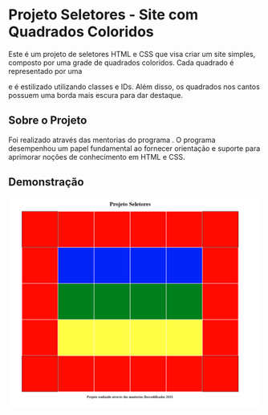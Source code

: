 
# Projeto Seletores - Site com Quadrados Coloridos

Este é um projeto de seletores HTML e CSS que visa criar um site simples, composto por uma grade de quadrados coloridos. Cada quadrado é representado por uma <div> e é estilizado utilizando classes e IDs. Além disso, os quadrados nos cantos possuem uma borda mais escura para dar destaque.

## Sobre o Projeto
Foi realizado através das mentorias do programa [<Descodificadas/>](https://descodificadas.com.br/). O programa desempenhou um papel fundamental ao fornecer orientação e suporte para aprimorar noções de conhecimento em HTML e CSS. 

## Demonstração
![](https://github.com/mapgomes/projeto-seletores/blob/main/site.png)

